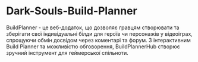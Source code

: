 # Dark-Souls-Build-Planner
BuildPlanner - це веб-додаток, що дозволяє гравцям створювати та зберігати свої індивідуальні білди для героїв чи персонажів у відеоіграх, спрощуючи обмін досвідом через коментарі та форум. З інтерактивним Build Planner та можливістю обговорення, BuildPlannerHub створює зручний інструмент для геймерської спільноти.
